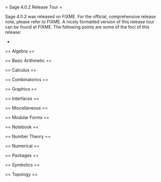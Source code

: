 = Sage 4.0.2 Release Tour =

Sage 4.0.2 was released on FIXME. For the official, comprehensive release note, please refer to FIXME. A nicely formatted version of this release tour can be found at FIXME. The following points are some of the foci of this release:

 * 


== Algebra ==


== Basic Arithmetic ==


== Calculus ==


== Combinatorics ==


== Graphics ==


== Interfaces ==


== Miscellaneous ==


== Modular Forms ==


== Notebook ==


== Number Theory ==


== Numerical ==


== Packages ==


== Symbolics ==


== Topology ==

